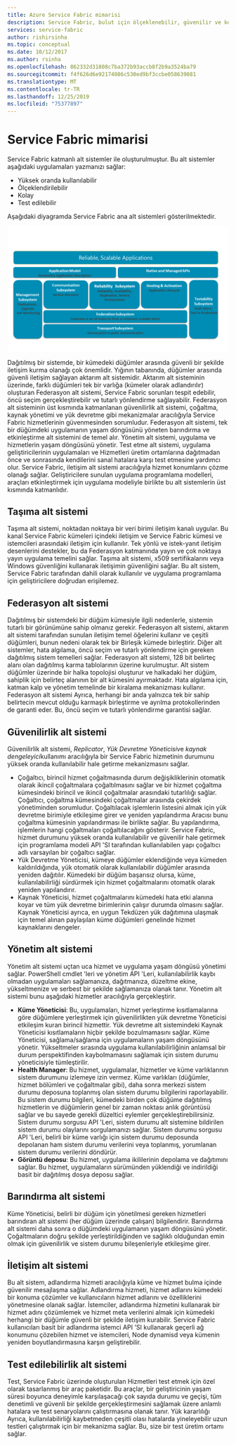 ```yaml
---
title: Azure Service Fabric mimarisi
description: Service Fabric, bulut için ölçeklenebilir, güvenilir ve kolayca yönetilen uygulamalar oluşturmak için kullanılan dağıtılmış bir sistem platformudur. Bu makalede Service Fabric mimarisi gösterilmektedir.
services: service-fabric
author: rishirsinha
ms.topic: conceptual
ms.date: 10/12/2017
ms.author: rsinha
ms.openlocfilehash: 862332d31808c7ba372b93accb8f2b9a3524ba79
ms.sourcegitcommit: f4f626d6e92174086c530ed9bf3ccbe058639081
ms.translationtype: MT
ms.contentlocale: tr-TR
ms.lasthandoff: 12/25/2019
ms.locfileid: "75377897"
---
```

# <a name="service-fabric-architecture"></a>Service Fabric mimarisi
Service Fabric katmanlı alt sistemler ile oluşturulmuştur. Bu alt sistemler aşağıdaki uygulamaları yazmanızı sağlar:

* Yüksek oranda kullanılabilir
* Ölçeklendirilebilir
* Kolay
* Test edilebilir

Aşağıdaki diyagramda Service Fabric ana alt sistemleri gösterilmektedir.

![Service Fabric mimarisinin diyagramı](media/service-fabric-architecture/service-fabric-architecture.png)

Dağıtılmış bir sistemde, bir kümedeki düğümler arasında güvenli bir şekilde iletişim kurma olanağı çok önemlidir. Yığının tabanında, düğümler arasında güvenli iletişim sağlayan aktarım alt sistemidir. Aktarım alt sisteminin üzerinde, farklı düğümleri tek bir varlığa (kümeler olarak adlandırılır) oluşturan Federasyon alt sistemi, Service Fabric sorunları tespit edebilir, öncü seçim gerçekleştirebilir ve tutarlı yönlendirme sağlayabilir. Federasyon alt sisteminin üst kısmında katmanlanan güvenilirlik alt sistemi, çoğaltma, kaynak yönetimi ve yük devretme gibi mekanizmalar aracılığıyla Service Fabric hizmetlerinin güvenmesinden sorumludur. Federasyon alt sistemi, tek bir düğümdeki uygulamanın yaşam döngüsünü yöneten barındırma ve etkinleştirme alt sistemini de temel alır. Yönetim alt sistemi, uygulama ve hizmetlerin yaşam döngüsünü yönetir. Test etme alt sistemi, uygulama geliştiricilerinin uygulamaları ve Hizmetleri üretim ortamlarına dağıtmadan önce ve sonrasında kendilerini sanal hatalara karşı test etmesine yardımcı olur. Service Fabric, iletişim alt sistemi aracılığıyla hizmet konumlarını çözme olanağı sağlar. Geliştiricilere sunulan uygulama programlama modelleri, araçları etkinleştirmek için uygulama modeliyle birlikte bu alt sistemlerin üst kısmında katmanlıdır.

## <a name="transport-subsystem"></a>Taşıma alt sistemi
Taşıma alt sistemi, noktadan noktaya bir veri birimi iletişim kanalı uygular. Bu kanal Service Fabric kümeleri içindeki iletişim ve Service Fabric kümesi ve istemcileri arasındaki iletişim için kullanılır. Tek yönlü ve istek-yanıt iletişim desenlerini destekler, bu da Federasyon katmanında yayın ve çok noktaya yayın uygulama temelini sağlar. Taşıma alt sistemi, x509 sertifikalarını veya Windows güvenliğini kullanarak iletişimin güvenliğini sağlar. Bu alt sistem, Service Fabric tarafından dahili olarak kullanılır ve uygulama programlama için geliştiricilere doğrudan erişilemez.

## <a name="federation-subsystem"></a>Federasyon alt sistemi
Dağıtılmış bir sistemdeki bir düğüm kümesiyle ilgili nedenlerle, sistemin tutarlı bir görünümüne sahip olmanız gerekir. Federasyon alt sistemi, aktarım alt sistemi tarafından sunulan iletişim temel öğelerini kullanır ve çeşitli düğümleri, bunun nedeni olarak tek bir Birleşik kümede birleştirir. Diğer alt sistemler, hata algılama, öncü seçim ve tutarlı yönlendirme için gereken dağıtılmış sistem temelleri sağlar. Federasyon alt sistemi, 128 bit belirteç alanı olan dağıtılmış karma tablolarının üzerine kurulmuştur. Alt sistem düğümler üzerinde bir halka topolojisi oluşturur ve halkadaki her düğüm, sahiplik için belirteç alanının bir alt kümesini ayırmaktadır. Hata algılama için, katman kalp ve yönetim temelinde bir kiralama mekanizması kullanır. Federasyon alt sistemi Ayrıca, herhangi bir anda yalnızca tek bir sahip belirtecin mevcut olduğu karmaşık birleştirme ve ayrılma protokollerinden de garanti eder. Bu, öncü seçim ve tutarlı yönlendirme garantisi sağlar.

## <a name="reliability-subsystem"></a>Güvenilirlik alt sistemi
Güvenilirlik alt sistemi, *Replicator*, *Yük Devretme Yöneticisi*ve *kaynak dengeleyici*kullanımı aracılığıyla bir Service Fabric hizmetinin durumunu yüksek oranda kullanılabilir hale getirme mekanizmasını sağlar.

* Çoğaltıcı, birincil hizmet çoğaltmasında durum değişikliklerinin otomatik olarak ikincil çoğaltmalara çoğaltılmasını sağlar ve bir hizmet çoğaltma kümesindeki birincil ve ikincil çoğaltmalar arasındaki tutarlılığı sağlar. Çoğaltıcı, çoğaltma kümesindeki çoğaltmalar arasında çekirdek yönetiminden sorumludur. Çoğaltılacak işlemlerin listesini almak için yük devretme birimiyle etkileşime girer ve yeniden yapılandırma Aracısı bunu çoğaltma kümesinin yapılandırması ile birlikte sağlar. Bu yapılandırma, işlemlerin hangi çoğaltmaları çoğaltılacağını gösterir. Service Fabric, hizmet durumunu yüksek oranda kullanılabilir ve güvenilir hale getirmek için programlama modeli API 'SI tarafından kullanılabilen yapı çoğaltıcı adlı varsayılan bir çoğaltıcı sağlar.
* Yük Devretme Yöneticisi, kümeye düğümler eklendiğinde veya kümeden kaldırıldığında, yük otomatik olarak kullanılabilir düğümler arasında yeniden dağıtılır. Kümedeki bir düğüm başarısız olursa, küme, kullanılabilirliği sürdürmek için hizmet çoğaltmalarını otomatik olarak yeniden yapılandırır.
* Kaynak Yöneticisi, hizmet çoğaltmalarını kümedeki hata etki alanına koyar ve tüm yük devretme birimlerinin çalışır durumda olmasını sağlar. Kaynak Yöneticisi ayrıca, en uygun Tekdüzen yük dağıtımına ulaşmak için temel alınan paylaşılan küme düğümleri genelinde hizmet kaynaklarını dengeler.

## <a name="management-subsystem"></a>Yönetim alt sistemi
Yönetim alt sistemi uçtan uca hizmet ve uygulama yaşam döngüsü yönetimi sağlar. PowerShell cmdlet 'leri ve yönetim API 'Leri, kullanılabilirlik kaybı olmadan uygulamaları sağlamanıza, dağıtmanıza, düzeltme ekine, yükseltmenize ve serbest bir şekilde sağlamanıza olanak tanır. Yönetim alt sistemi bunu aşağıdaki hizmetler aracılığıyla gerçekleştirir.

* **Küme Yöneticisi**: Bu, uygulamaları, hizmet yerleştirme kısıtlamalarına göre düğümlere yerleştirmek için güvenilirlikten yük devretme Yöneticisi etkileşim kuran birincil hizmettir. Yük devretme alt sistemindeki Kaynak Yöneticisi kısıtlamaların hiçbir şekilde bozulmamasını sağlar. Küme Yöneticisi, sağlama/sağlama için uygulamaların yaşam döngüsünü yönetir. Yükseltmeler sırasında uygulama kullanılabilirliğinin anlamsal bir durum perspektifinden kaybolmamasını sağlamak için sistem durumu yöneticisiyle tümleştirilir.
* **Health Manager**: Bu hizmet, uygulamalar, hizmetler ve küme varlıklarının sistem durumunu izlemeye izin vermez. Küme varlıkları (düğümler, hizmet bölümleri ve çoğaltmalar gibi), daha sonra merkezi sistem durumu deposuna toplanmış olan sistem durumu bilgilerini raporlayabilir. Bu sistem durumu bilgileri, kümedeki birden çok düğüme dağıtılmış hizmetlerin ve düğümlerin genel bir zaman noktası anlık görüntüsü sağlar ve bu sayede gerekli düzeltici eylemler gerçekleştirebilirsiniz. Sistem durumu sorgusu API 'Leri, sistem durumu alt sistemine bildirilen sistem durumu olaylarını sorgulamanızı sağlar. Sistem durumu sorgusu API 'Leri, belirli bir küme varlığı için sistem durumu deposunda depolanan ham sistem durumu verilerini veya toplanmış, yorumlanan sistem durumu verilerini döndürür.
* **Görüntü deposu**: Bu hizmet, uygulama ikililerinin depolama ve dağıtımını sağlar. Bu hizmet, uygulamaların sürümünden yüklendiği ve indirildiği basit bir dağıtılmış dosya deposu sağlar.

## <a name="hosting-subsystem"></a>Barındırma alt sistemi
Küme Yöneticisi, belirli bir düğüm için yönetilmesi gereken hizmetleri barındıran alt sistemi (her düğüm üzerinde çalışan) bilgilendirir. Barındırma alt sistemi daha sonra o düğümdeki uygulamanın yaşam döngüsünü yönetir. Çoğaltmaların doğru şekilde yerleştirildiğinden ve sağlıklı olduğundan emin olmak için güvenilirlik ve sistem durumu bileşenleriyle etkileşime girer.

## <a name="communication-subsystem"></a>İletişim alt sistemi
Bu alt sistem, adlandırma hizmeti aracılığıyla küme ve hizmet bulma içinde güvenilir mesajlaşma sağlar. Adlandırma hizmeti, hizmet adlarını kümedeki bir konuma çözümler ve kullanıcıların hizmet adlarını ve özelliklerini yönetmesine olanak sağlar. İstemciler, adlandırma hizmetini kullanarak bir hizmet adını çözümlemek ve hizmet meta verilerini almak için kümedeki herhangi bir düğümle güvenli bir şekilde iletişim kurabilir. Service Fabric kullanıcıları basit bir adlandırma istemci API 'SI kullanarak geçerli ağ konumunu çözebilen hizmet ve istemcileri, Node dynamisd veya kümenin yeniden boyutlandırmasına karşın geliştirebilir.

## <a name="testability-subsystem"></a>Test edilebilirlik alt sistemi
Test, Service Fabric üzerinde oluşturulan Hizmetleri test etmek için özel olarak tasarlanmış bir araç paketidir. Bu araçlar, bir geliştiricinin yaşam süresi boyunca deneyimle karşılaşacağı çok sayıda durumu ve geçişi, tüm denetimli ve güvenli bir şekilde gerçekleştirmesini sağlamak üzere anlamlı hatalara ve test senaryolarını çalıştırmasına olanak tanır. Yük kararlılığı Ayrıca, kullanılabilirliği kaybetmeden çeşitli olası hatalarda yineleyebilir uzun testleri çalıştırmak için bir mekanizma sağlar. Bu, size bir test üretim ortamı sağlar.

